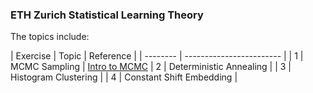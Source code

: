 ### ETH Zurich Statistical Learning Theory

The topics include:

| Exercise | Topic                    | Reference |
| -------- | ------------------------ |
| 1        | MCMC Sampling            | [Intro to MCMC](https://www.cs.princeton.edu/courses/archive/spr06/cos598C/papers/AndrieuFreitasDoucetJordan2003.pdf)
| 2        | Deterministic Annealing  |
| 3        | Histogram Clustering     |
| 4        | Constant Shift Embedding |
